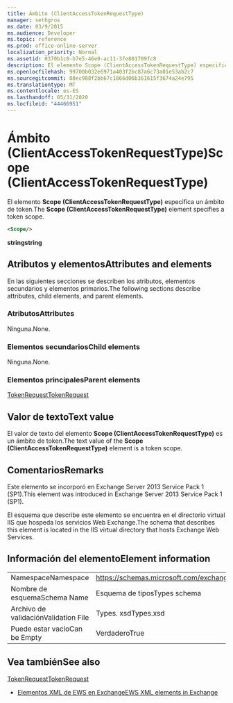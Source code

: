 ```yaml
---
title: Ámbito (ClientAccessTokenRequestType)
manager: sethgros
ms.date: 03/9/2015
ms.audience: Developer
ms.topic: reference
ms.prod: office-online-server
localization_priority: Normal
ms.assetid: 0370b1c0-b7e5-46e0-ac11-3fe801709fc8
description: El elemento Scope (ClientAccessTokenRequestType) especifica un ámbito de token.
ms.openlocfilehash: 99700b032e6971a403f2bc87a6c73a01e53ab2c7
ms.sourcegitcommit: 88ec988f2bb67c1866d06b361615f3674a24e795
ms.translationtype: MT
ms.contentlocale: es-ES
ms.lasthandoff: 05/31/2020
ms.locfileid: "44466951"
---
```

# <a name="scope-clientaccesstokenrequesttype"></a><span data-ttu-id="0c7b1-103">Ámbito (ClientAccessTokenRequestType)</span><span class="sxs-lookup"><span data-stu-id="0c7b1-103">Scope (ClientAccessTokenRequestType)</span></span>

<span data-ttu-id="0c7b1-104">El elemento **Scope (ClientAccessTokenRequestType)** especifica un ámbito de token.</span><span class="sxs-lookup"><span data-stu-id="0c7b1-104">The **Scope (ClientAccessTokenRequestType)** element specifies a token scope.</span></span> 
  
```XML
<Scope/>
```

 <span data-ttu-id="0c7b1-105">**string**</span><span class="sxs-lookup"><span data-stu-id="0c7b1-105">**string**</span></span>
## <a name="attributes-and-elements"></a><span data-ttu-id="0c7b1-106">Atributos y elementos</span><span class="sxs-lookup"><span data-stu-id="0c7b1-106">Attributes and elements</span></span>

<span data-ttu-id="0c7b1-107">En las siguientes secciones se describen los atributos, elementos secundarios y elementos primarios.</span><span class="sxs-lookup"><span data-stu-id="0c7b1-107">The following sections describe attributes, child elements, and parent elements.</span></span>
  
### <a name="attributes"></a><span data-ttu-id="0c7b1-108">Atributos</span><span class="sxs-lookup"><span data-stu-id="0c7b1-108">Attributes</span></span>

<span data-ttu-id="0c7b1-109">Ninguna.</span><span class="sxs-lookup"><span data-stu-id="0c7b1-109">None.</span></span>
  
### <a name="child-elements"></a><span data-ttu-id="0c7b1-110">Elementos secundarios</span><span class="sxs-lookup"><span data-stu-id="0c7b1-110">Child elements</span></span>

<span data-ttu-id="0c7b1-111">Ninguna.</span><span class="sxs-lookup"><span data-stu-id="0c7b1-111">None.</span></span>
  
### <a name="parent-elements"></a><span data-ttu-id="0c7b1-112">Elementos principales</span><span class="sxs-lookup"><span data-stu-id="0c7b1-112">Parent elements</span></span>

[<span data-ttu-id="0c7b1-113">TokenRequest</span><span class="sxs-lookup"><span data-stu-id="0c7b1-113">TokenRequest</span></span>](tokenrequest.md)
  
## <a name="text-value"></a><span data-ttu-id="0c7b1-114">Valor de texto</span><span class="sxs-lookup"><span data-stu-id="0c7b1-114">Text value</span></span>

<span data-ttu-id="0c7b1-115">El valor de texto del elemento **Scope (ClientAccessTokenRequestType)** es un ámbito de token.</span><span class="sxs-lookup"><span data-stu-id="0c7b1-115">The text value of the **Scope (ClientAccessTokenRequestType)** element is a token scope.</span></span> 
  
## <a name="remarks"></a><span data-ttu-id="0c7b1-116">Comentarios</span><span class="sxs-lookup"><span data-stu-id="0c7b1-116">Remarks</span></span>

<span data-ttu-id="0c7b1-117">Este elemento se incorporó en Exchange Server 2013 Service Pack 1 (SP1).</span><span class="sxs-lookup"><span data-stu-id="0c7b1-117">This element was introduced in Exchange Server 2013 Service Pack 1 (SP1).</span></span>
  
<span data-ttu-id="0c7b1-118">El esquema que describe este elemento se encuentra en el directorio virtual IIS que hospeda los servicios Web Exchange.</span><span class="sxs-lookup"><span data-stu-id="0c7b1-118">The schema that describes this element is located in the IIS virtual directory that hosts Exchange Web Services.</span></span>
  
## <a name="element-information"></a><span data-ttu-id="0c7b1-119">Información del elemento</span><span class="sxs-lookup"><span data-stu-id="0c7b1-119">Element information</span></span>

|||
|:-----|:-----|
|<span data-ttu-id="0c7b1-120">Namespace</span><span class="sxs-lookup"><span data-stu-id="0c7b1-120">Namespace</span></span>  <br/> |https://schemas.microsoft.com/exchange/services/2006/types  <br/> |
|<span data-ttu-id="0c7b1-121">Nombre de esquema</span><span class="sxs-lookup"><span data-stu-id="0c7b1-121">Schema Name</span></span>  <br/> |<span data-ttu-id="0c7b1-122">Esquema de tipos</span><span class="sxs-lookup"><span data-stu-id="0c7b1-122">Types schema</span></span>  <br/> |
|<span data-ttu-id="0c7b1-123">Archivo de validación</span><span class="sxs-lookup"><span data-stu-id="0c7b1-123">Validation File</span></span>  <br/> |<span data-ttu-id="0c7b1-124">Types. xsd</span><span class="sxs-lookup"><span data-stu-id="0c7b1-124">Types.xsd</span></span>  <br/> |
|<span data-ttu-id="0c7b1-125">Puede estar vacío</span><span class="sxs-lookup"><span data-stu-id="0c7b1-125">Can be Empty</span></span>  <br/> |<span data-ttu-id="0c7b1-126">Verdadero</span><span class="sxs-lookup"><span data-stu-id="0c7b1-126">True</span></span>  <br/> |
   
## <a name="see-also"></a><span data-ttu-id="0c7b1-127">Vea también</span><span class="sxs-lookup"><span data-stu-id="0c7b1-127">See also</span></span>



[<span data-ttu-id="0c7b1-128">TokenRequest</span><span class="sxs-lookup"><span data-stu-id="0c7b1-128">TokenRequest</span></span>](tokenrequest.md)


- [<span data-ttu-id="0c7b1-129">Elementos XML de EWS en Exchange</span><span class="sxs-lookup"><span data-stu-id="0c7b1-129">EWS XML elements in Exchange</span></span>](ews-xml-elements-in-exchange.md)

